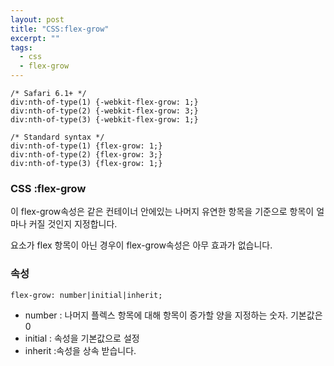 ```yaml
---
layout: post
title: "CSS:flex-grow"
excerpt: ""
tags: 
  - css
  - flex-grow
---
```


```
/* Safari 6.1+ */
div:nth-of-type(1) {-webkit-flex-grow: 1;}
div:nth-of-type(2) {-webkit-flex-grow: 3;}
div:nth-of-type(3) {-webkit-flex-grow: 1;}

/* Standard syntax */
div:nth-of-type(1) {flex-grow: 1;}
div:nth-of-type(2) {flex-grow: 3;}
div:nth-of-type(3) {flex-grow: 1;}
```
### CSS :flex-grow

이 flex-grow속성은 같은 컨테이너 안에있는 나머지 유연한 항목을 기준으로 항목이 얼마나 커질 것인지 지정합니다.

요소가 flex 항목이 아닌 경우이 flex-grow속성은 아무 효과가 없습니다.

### 속성
`flex-grow: number|initial|inherit;`

+ number : 나머지 플렉스 항목에 대해 항목이 증가할 양을 지정하는 숫자. 기본값은 0
+ initial :	 속성을 기본값으로 설정
+ inherit :속성을 상속 받습니다.
